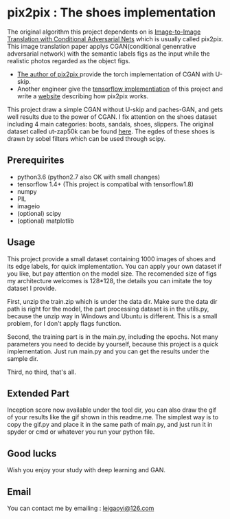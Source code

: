 # pix2pix : The shoes implementation

The original algorithm this project dependents on is [Image-to-Image Translation with Conditional Adversarial Nets](https://arxiv.org/abs/1611.07004) which is usually called pix2pix. This image translation paper applys CGAN(conditional 
genenrative adversarial network) with the semantic labels figs as the input while the realistic photos regarded as the 
object figs.

* [The author of pix2pix ](https://github.com/phillipi/pix2pix) provide the torch implementation of CGAN with U-skip.
* Another engineer give the [tensorflow implementiation](https://github.com/affinelayer/pix2pix-tensorflow) of this project and write a [website](https://affinelayer.com/pix2pix/) describing how pix2pix
works.

This project draw a simple CGAN without U-skip and paches-GAN, and gets well results due to the power of CGAN. I fix attention on 
the shoes dataset including 4 main categories: boots, sandals, shoes, slippers. The original dataset called ut-zap50k can be found [here](http://vision.cs.utexas.edu/projects/finegrained/utzap50k/). The egdes of these shoes is drawn by sobel filters which can be 
used through scipy.


## Prerequirites

- python3.6 (python2.7 also OK with small changes)
- tensorflow 1.4+ (This project is compatibal with tensorflow1.8)
- numpy
- PIL
- imageio
- (optional) scipy
- (optional) matplotlib


## Usage

This project provide a small dataset containing 1000 images of shoes and its edge labels, for quick implementation. You can apply your own dataset if you like, but pay attention on the model size. The recomended size of figs my architecture welcomes is 128*128, the details you can imitate the toy dataset I provide.

First, unzip the train.zip which is under the data dir. Make sure the data dir path is right for the model, the part processing dataset is in the utils.py, because the unzip way in Windows and Ubuntu is different. This is a small problem, for I don't apply flags function.

Second, the training part is in the main.py, including the epochs. Not many parameters you need to decide by yourself, because this project is a quick implementation. Just run main.py and you can get the results under the sample dir.

Third, no third, that's all.


## Extended Part

Inception score now available under the tool dir, you can also draw the gif of your results like the gif shown in this readme.me. The simplest way is to copy the gif.py and place it in the same path of main.py, and just run it in spyder or cmd or whatever you run your python file.

## Good lucks 

Wish you enjoy your study with deep learning and GAN.


## Email
You can contact me by emailing : leigaoyi@126.com 

